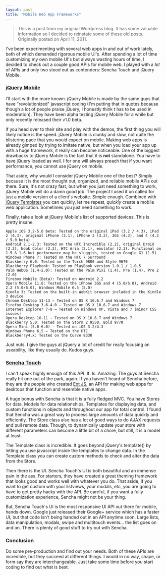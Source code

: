 ```yaml
---
layout: post
title: "Mobile Web App Frameworks"
---
```


> This is a post from my original Wordpress blog. It has some valuable information so I decided to reinstate some of these old posts. Originally posted on April 11, 2011.

I've been experimenting with several web apps in and out of work lately, both of which demanded rigorous mobile UI's. After spending a lot of time customizing my own mobile UI's but always wasting hours of time, I decided to check out a couple good APIs for mobile web. I played with a <em>lot</em> of APIs and only two stood out as contenders: Sencha Touch and jQuery Mobile.

### [jQuery Mobile](http://jquerymobile.com/)

I'll start with the more known. jQuery Mobile is made by the same guys that have "revolutionized" javascript coding (I'm putting that in quotes because though a lot of people praise jQuery, I honestly think t has to be used in moderation). They have been alpha testing jQuery Mobile for a while but only recently released their v1.0 beta.

If you head over to their site and play with the demos, the first thing you will likely notice is the speed. jQuery Mobile is clunky and slow, not quite the blistering pace that you would expect on mobile. Making web apps is already gimped by trying to imitate native, but when you load your app up with a huge framework, it really can become noticeable. One of the biggest drawbacks to jQuery Mobile is the fact that it is <b>not</b> standalone. You have to have jQuery loaded as well. I for one will always preach that if you want performance, you cannot use jQuery on mobile.

That aside, why would I consider jQuery Mobile one of the best? Simply because it is the most thought out, organized, and reliable mobile APIs out there. Sure, it's not crazy fast, but when you just need something to work, jQuery Mobile will do a damn good job. The project I used it on called for just a mobile version of a client's website. Simple enough. Combined with <a href="http://api.jquery.com/category/plugins/templates/" target="_blank">jQuery Templates</a> you can quickly, let me repeat, <em>quickly</em> create a mobile web application. Sometimes you just need something to work.

Finally, take a look at jQuery Mobile's list of supported devices. This is pretty insane.

    Apple iOS 3.2-5.0 beta: Tested on the original iPad (3.2 / 4.3), iPad 2 (4.3), original iPhone (3.1), iPhone 3 (3.2), 3GS (4.3), and 4 (4.3 / 5.0 beta)
    Android 2.1-2.3: Tested on the HTC Incredible (2.2), original Droid (2.2), Nook Color (2.2), HTC Aria (2.1), emulator (2.3). Functional on 1.5 & 1.6 but performance may be sluggish, tested on Google G1 (1.5)
    Windows Phone 7: Tested on the HTC 7 Surround
    Blackberry 6.0: Tested on the Torch 9800 and Style 9670
    Blackberry Playbook: Tested on PlayBook version 1.0.1 / 1.0.5
    Palm WebOS (1.4-2.0): Tested on the Palm Pixi (1.4), Pre (1.4), Pre 2 (2.0)
    Firebox Mobile (Beta): Tested on Android 2.2
    Opera Mobile 11.0: Tested on the iPhone 3GS and 4 (5.0/6.0), Android 2.2 (5.0/6.0), Windows Mobile 6.5 (5.0)
    Kindle 3: Tested on the built-in WebKit browser included in the Kindle 3 device
    Chrome Desktop 11-13 – Tested on OS X 10.6.7 and Windows 7
    Firefox Desktop 3.6-4.0 – Tested on OS X 10.6.7 and Windows 7
    Internet Explorer 7-9 – Tested on Windows XP, Vista and 7 (minor CSS issues)
    Opera Desktop 10-11 - Tested on OS X 10.6.7 and Windows 7
    Blackberry 5.0: Tested on the Storm 2 9550, Bold 9770
    Opera Mini (5.0-6.0) - Tested on iOS 3.2/4.3
    Windows Phone 6.5 – Tested on the HTC
    Blackberry4.x: Tested on the Curve 8330

Just nuts. I give the guys at jQuery a lot of credit for really focusing on useability, like they usually do. Kudos guys.

### [Sencha Touch](http://www.sencha.com/products/touch/)

I can't speak highly enough of this API. It. Is. Amazing. The guys at Sencha really hit one out of the park, again. If you haven't heard of Sencha before, they are the people who created <a href="http://www.sencha.com/products/extjs/" target="_blank">Ext JS</a>, an API for making web apps for desktops that function and resemble native apps.

A huge bonus with Sencha is that it is a fully fledged MVC. You have Stores for data, Models for data relationships, Templates for displaying data, and custom functions in objects and throughout our app for total control. I found that Sencha was a great way to process large amounts of data quickly and efficiently. The Store class also has a lot of good ways to do AJAX requests and pull remote data. Though, to dynamically update your store with different parameters can become a little bit of a chore, but still, it is a model at least.

The Template class is incredible. It goes beyond jQuery's template() by letting you use javascript inside the templates to change data. In the Template class you can create custom methods to check and alter the data from the Store.

Then there is the UI. Sencha Touch's UI is both beautiful and an immense pain in the ass. For starters, they have created a great theming framework that looks good and works well with whatever you do. That aside, if you want to get custom with your listviews, your modals, etc, you are going to have to get pretty hacky with the API. Be careful, if you want a fully customization experience, Sencha might not be your thing.

But, Sencha Touch's UI is the most responsive UI API out there for mobile, hands down. Google just released their Google+ service which has a faster UI, but that code isn't being handed out in an API anytime soon. Large lists, data manipulation, modals, swipe and multitouch events... the list goes on and on. There is plenty of good stuff to try out with Sencha.

### Conclusion

Do some pre-production and find out your needs. Both of these APIs are incredible, but they succeed at different things. I would in no way, shape, or form say they are interchangeable. Just take some time before you start coding to find out what is best.
